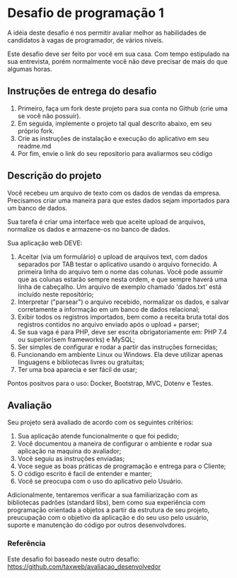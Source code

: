 # Desafio de programação 1
A idéia deste desafio é nos permitir avaliar melhor as habilidades de candidatos à vagas de programador, de vários níveis.

Este desafio deve ser feito por você em sua casa. Com tempo estipulado na sua entrevista, porém normalmente você não deve precisar de mais do que algumas horas.

## Instruções de entrega do desafio
1. Primeiro, faça um fork deste projeto para sua conta no Github (crie uma se você não possuir).
2. Em seguida, implemente o projeto tal qual descrito abaixo, em seu próprio fork.
3. Crie as instruções de instalação e execução do aplicativo em seu readme.md
4. Por fim, envie o link do seu repositorio para avaliarmos seu código


## Descrição do projeto
Você recebeu um arquivo de texto com os dados de vendas da empresa. Precisamos criar uma maneira para que estes dados sejam importados para um banco de dados.

Sua tarefa é criar uma interface web que aceite upload de arquivos, normalize os dados e armazene-os no banco de dados.

Sua aplicação web DEVE:

1. Aceitar (via um formulário) o upload de arquivos text, com dados separados por TAB testar o aplicativo usando o arquivo fornecido. A primeira linha do arquivo tem o nome das colunas. Você pode assumir que as colunas estarão sempre nesta ordem, e que sempre haverá uma linha de cabeçalho. Um arquivo de exemplo chamado 'dados.txt' está incluído neste repositório;
2. Interpretar ("parsear") o arquivo recebido, normalizar os dados, e salvar corretamente a informação em um banco de dados relacional;
3. Exibir todos os registros importados, bem como a receita bruta total dos registros contidos no arquivo enviado após o upload + parser;
4. Se sua vaga é para PHP, deve ser escrita obrigatoriamente em: PHP 7.4 ou superior(sem frameworks) e MySQL;
5. Ser simples de configurar e rodar a partir das instruções fornecidas;
7. Funcionando em ambiente Linux ou Windows. Ela deve utilizar apenas linguagens e bibliotecas livres ou gratuitas;
9. Ter uma boa aparecia e ser fácil de usar;

Pontos positvos para o uso: Docker, Bootstrap, MVC, Dotenv e Testes.

## Avaliação
Seu projeto será avaliado de acordo com os seguintes critérios:

1. Sua aplicação atende funcionalmente o que foi pedido;
2. Você documentou a maneira de configurar o ambiente e rodar sua aplicação na maquina do avaliador;
3. Você seguiu as instruções enviadas;
4. Voce segue as boas práticas de programação e entrega para o Cliente;
5. O código escrito é facil de entender e manter;
6. Você se preocupa com o uso do aplicativo pelo Usuário.

Adicionalmente, tentaremos verificar a sua familiarização com as bibliotecas padrões (standard libs), bem como sua experiência com programação orientada a objetos a partir da estrutura de seu projeto, preucupação com o objetivo da aplicação e do seu uso pelo usuário, suporte e manutenção do código por outros desenvolvdores.

### Referência

Este desafio foi baseado neste outro desafio: https://github.com/taxweb/avaliacao_desenvolvedor
